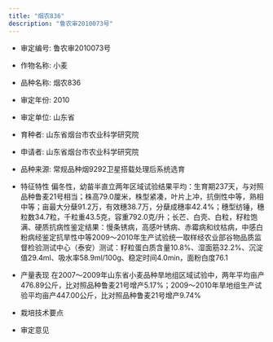 ```yaml
---
title: "烟农836"
description: "鲁农审2010073号"
---
```

* 审定编号:  鲁农审2010073号

*  作物名称:  小麦

*  品种名称:  烟农836

*  审定年份:  2010

*  审定单位:  山东省

* 育种者:  山东省烟台市农业科学研究院

*  申请者:  山东省烟台市农业科学研究院

*  品种来源:  常规品种烟9292卫星搭载处理后系统选育

*  特征特性
偏冬性，幼苗半直立两年区域试验结果平均：生育期237天，与对照品种鲁麦21号相当；株高79.0厘米，株型紧凑，叶片上冲，抗倒性中等，熟相中等；亩最大分蘖91.2万，有效穗38.7万，分蘖成穗率42.4%；穗型纺锤，穗粒数34.7粒，千粒重43.5克，容重792.0克/升；长芒、白壳、白粒，籽粒饱满、硬质抗病性鉴定结果：慢条锈病，高感叶锈病、赤霉病和纹枯病，中感白粉病经鉴定抗旱性中等2009～2010年生产试验统一取样经农业部谷物品质监督检验测试中心（泰安）测试：籽粒蛋白质含量10.8%、湿面筋32.2%、沉淀值29.4ml、吸水率58.9ml/100g、稳定时间4.0min，面粉白度76.1

*  产量表现
在2007～2009年山东省小麦品种旱地组区域试验中，两年平均亩产476.89公斤，比对照品种鲁麦21号增产5.17%；2009～2010年旱地组生产试验平均亩产447.00公斤，比对照品种鲁麦21号增产9.74%

*  栽培技术要点


*  审定意见

